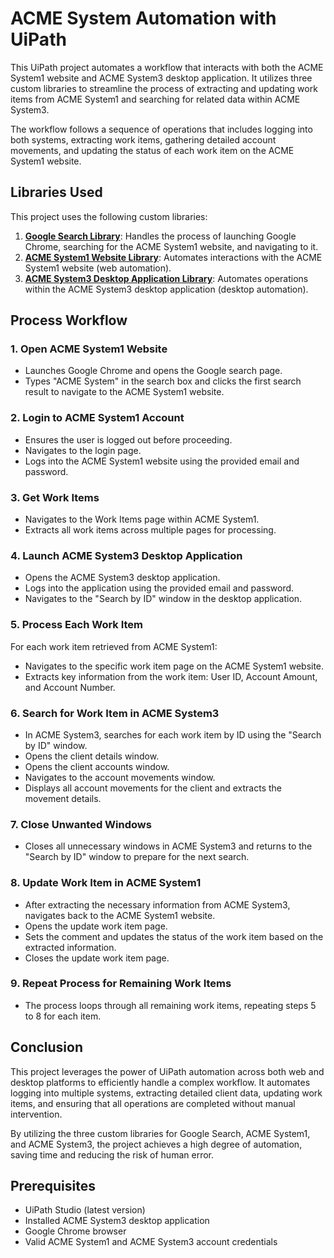 # ACME System Automation with UiPath

This UiPath project automates a workflow that interacts with both the ACME System1 website and ACME System3 desktop application. It utilizes three custom libraries to streamline the process of extracting and updating work items from ACME System1 and searching for related data within ACME System3. 

The workflow follows a sequence of operations that includes logging into both systems, extracting work items, gathering detailed account movements, and updating the status of each work item on the ACME System1 website.

## Libraries Used

This project uses the following custom libraries:
1. [**Google Search Library**](https://github.com/mnsy1/UiPath_Google): Handles the process of launching Google Chrome, searching for the ACME System1 website, and navigating to it.
2. [**ACME System1 Website Library**](https://github.com/mnsy1/UiPath_ACMESystem1): Automates interactions with the ACME System1 website (web automation).
3. [**ACME System3 Desktop Application Library**](https://github.com/mnsy1/UiPath_ACMESystem3Application): Automates operations within the ACME System3 desktop application (desktop automation).

## Process Workflow

### 1. Open ACME System1 Website
- Launches Google Chrome and opens the Google search page.
- Types "ACME System" in the search box and clicks the first search result to navigate to the ACME System1 website.

### 2. Login to ACME System1 Account
- Ensures the user is logged out before proceeding.
- Navigates to the login page.
- Logs into the ACME System1 website using the provided email and password.

### 3. Get Work Items
- Navigates to the Work Items page within ACME System1.
- Extracts all work items across multiple pages for processing.

### 4. Launch ACME System3 Desktop Application
- Opens the ACME System3 desktop application.
- Logs into the application using the provided email and password.
- Navigates to the "Search by ID" window in the desktop application.

### 5. Process Each Work Item
For each work item retrieved from ACME System1:
- Navigates to the specific work item page on the ACME System1 website.
- Extracts key information from the work item: User ID, Account Amount, and Account Number.

### 6. Search for Work Item in ACME System3
- In ACME System3, searches for each work item by ID using the "Search by ID" window.
- Opens the client details window.
- Opens the client accounts window.
- Navigates to the account movements window.
- Displays all account movements for the client and extracts the movement details.

### 7. Close Unwanted Windows
- Closes all unnecessary windows in ACME System3 and returns to the "Search by ID" window to prepare for the next search.

### 8. Update Work Item in ACME System1
- After extracting the necessary information from ACME System3, navigates back to the ACME System1 website.
- Opens the update work item page.
- Sets the comment and updates the status of the work item based on the extracted information.
- Closes the update work item page.

### 9. Repeat Process for Remaining Work Items
- The process loops through all remaining work items, repeating steps 5 to 8 for each item.

## Conclusion

This project leverages the power of UiPath automation across both web and desktop platforms to efficiently handle a complex workflow. It automates logging into multiple systems, extracting detailed client data, updating work items, and ensuring that all operations are completed without manual intervention. 

By utilizing the three custom libraries for Google Search, ACME System1, and ACME System3, the project achieves a high degree of automation, saving time and reducing the risk of human error.

## Prerequisites
- UiPath Studio (latest version)
- Installed ACME System3 desktop application
- Google Chrome browser
- Valid ACME System1 and ACME System3 account credentials
